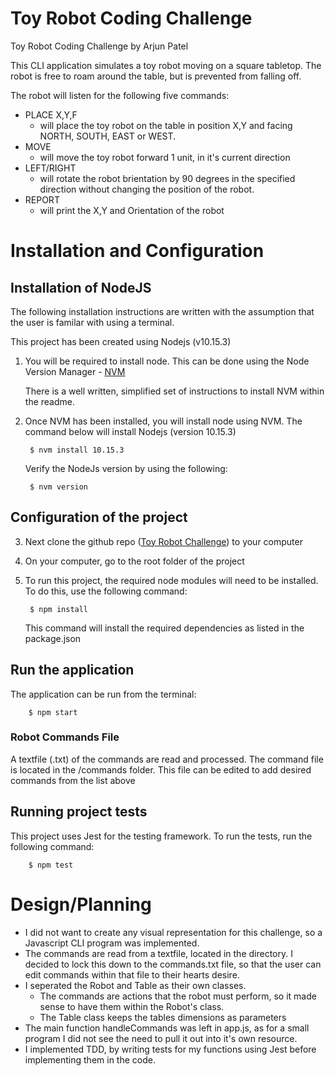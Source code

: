 # Toy Robot Coding Challenge

Toy Robot Coding Challenge by Arjun Patel

This CLI application simulates a toy robot moving on a square tabletop. The robot is free to roam around the table, but is prevented from falling off.

The robot will listen for the following five commands:
- PLACE X,Y,F
    - will place the toy robot on the table in position X,Y and facing NORTH, SOUTH, EAST or WEST.
- MOVE
    - will move the toy robot forward 1 unit, in it's current direction
- LEFT/RIGHT
    - will rotate the robot brientation by 90 degrees in the specified direction without changing the position of the robot.
- REPORT
    - will print the X,Y and Orientation of the robot


# Installation and Configuration
## Installation of NodeJS
The following installation instructions are written with the assumption that the user is familar with using a terminal.

This project has been created using Nodejs (v10.15.3)

1. You will be required to install node. This can be done using the Node Version Manager - [NVM](https://github.com/nvm-sh/nvm#installation-and-update) 

    There is a well written, simplified set of instructions to install NVM within the readme.

2. Once NVM has been installed, you will install node using NVM. The command below will install Nodejs (version 10.15.3)

        $ nvm install 10.15.3

    Verify the NodeJs version by using the following:

        $ nvm version

## Configuration of the project

3. Next clone the github repo ([Toy Robot Challenge](https://github.com/arjun555/toy-robot-coding-challenge)) to your computer

4. On your computer, go to the root folder of the project

5. To run this project, the required node modules will need to be installed. To do this, use the following command:

        $ npm install

    This command will install the required dependencies as listed in the package.json

## Run the application

The application can be run from the terminal:

        $ npm start

### Robot Commands File
A textfile (.txt) of the commands are read and processed. The command file is located in the /commands folder. This file can be edited to add desired commands from the list above 

## Running project tests
This project uses Jest for the testing framework. To run the tests, run the following command:

        $ npm test

# Design/Planning
- I did not want to create any visual representation for this challenge, so a Javascript CLI program was implemented.
- The commands are read from a textfile, located in the directory. I decided to lock this down to the commands.txt file, so that the user can edit commands within that file to their hearts desire.
- I seperated the Robot and Table as their own classes. 
    - The commands are actions that the robot must perform, so it made sense to have them within the Robot's class.
    - The Table class keeps the tables dimensions as parameters 
- The main function handleCommands was left in app.js, as for a small program I did not see the need to pull it out into it's own resource.
- I implemented TDD, by writing tests for my functions using Jest before implementing them in the code.
